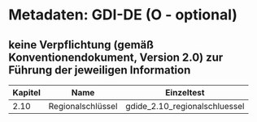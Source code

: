 # Metadaten: GDI-DE (O - optional)
## keine Verpflichtung (gemäß Konventionendokument, Version 2.0) zur Führung der jeweiligen Information

| Kapitel | Name | Einzeltest |
| --- | --- | --- |
| 2.10 | Regionalschlüssel | gdide_2.10_regionalschluessel |
